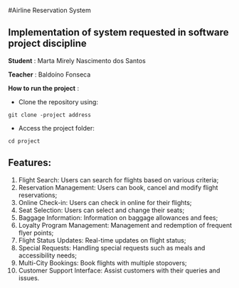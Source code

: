 #Airline Reservation System

## Implementation of system requested in software project discipline

**Student** : Marta Mirely Nascimento dos Santos

**Teacher** : Baldoíno Fonseca

**How to run the project** : 

* Clone the repository using: 

 `git clone -project address`

 * Access the project folder:

 `cd project`


## Features:
1. Flight Search: Users can search for flights based on various criteria;
2. Reservation Management: Users can book, cancel and modify flight reservations;
3. Online Check-in: Users can check in online for their flights;
4. Seat Selection: Users can select and change their seats;
5. Baggage Information: Information on baggage allowances and fees;
6. Loyalty Program Management: Management and redemption of frequent flyer points;
7. Flight Status Updates: Real-time updates on flight status;
8. Special Requests: Handling special requests such as meals and accessibility needs;
9. Multi-City Bookings: Book flights with multiple stopovers;
10. Customer Support Interface: Assist customers with their queries and issues.
